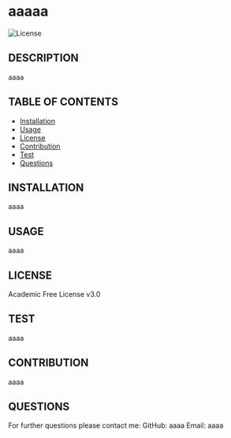 # aaaaa 
  ![License](https://img.shields.io/badge/LICENSE-Academic%20Free%20License%20v3.0-blue)

  ## DESCRIPTION
  aaaa

  ## TABLE OF CONTENTS
  - [Installation](#installation)
  - [Usage](#usage)
  - [License](#license)
  - [Contribution](#contribution)
  - [Test](#test)
  - [Questions](#questions)

  ## INSTALLATION
  aaaa

  ## USAGE
  aaaa

  ## LICENSE
  Academic Free License v3.0

  ## TEST
  aaaa

  ## CONTRIBUTION
  aaaa

  ## QUESTIONS
  For further questions please contact me: 
  GitHub: aaaa
  Email: aaaa




